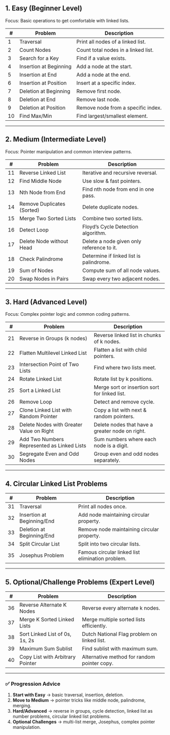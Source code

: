 ## **1. Easy (Beginner Level)**

Focus: Basic operations to get comfortable with linked lists.

| #   | Problem                | Description                         |
| --- | ---------------------- | ----------------------------------- |
| 1   | Traversal              | Print all nodes of a linked list.   |
| 2   | Count Nodes            | Count total nodes in a linked list. |
| 3   | Search for a Key       | Find if a value exists.             |
| 4   | Insertion at Beginning | Add a node at the start.            |
| 5   | Insertion at End       | Add a node at the end.              |
| 6   | Insertion at Position  | Insert at a specific index.         |
| 7   | Deletion at Beginning  | Remove first node.                  |
| 8   | Deletion at End        | Remove last node.                   |
| 9   | Deletion at Position   | Remove node from a specific index.  |
| 10  | Find Max/Min           | Find largest/smallest element.      |

---

## **2. Medium (Intermediate Level)**

Focus: Pointer manipulation and common interview patterns.

| #   | Problem                    | Description                               |
| --- | -------------------------- | ----------------------------------------- |
| 11  | Reverse Linked List        | Iterative and recursive reversal.         |
| 12  | Find Middle Node           | Use slow & fast pointers.                 |
| 13  | Nth Node from End          | Find nth node from end in one pass.       |
| 14  | Remove Duplicates (Sorted) | Delete duplicate nodes.                   |
| 15  | Merge Two Sorted Lists     | Combine two sorted lists.                 |
| 16  | Detect Loop                | Floyd’s Cycle Detection algorithm.        |
| 17  | Delete Node without Head   | Delete a node given only reference to it. |
| 18  | Check Palindrome           | Determine if linked list is palindrome.   |
| 19  | Sum of Nodes               | Compute sum of all node values.           |
| 20  | Swap Nodes in Pairs        | Swap every two adjacent nodes.            |

---

## **3. Hard (Advanced Level)**

Focus: Complex pointer logic and common coding patterns.

| #   | Problem                                     | Description                                     |
| --- | ------------------------------------------- | ----------------------------------------------- |
| 21  | Reverse in Groups (k nodes)                 | Reverse linked list in chunks of k nodes.       |
| 22  | Flatten Multilevel Linked List              | Flatten a list with child pointers.             |
| 23  | Intersection Point of Two Lists             | Find where two lists meet.                      |
| 24  | Rotate Linked List                          | Rotate list by k positions.                     |
| 25  | Sort a Linked List                          | Merge sort or insertion sort for linked list.   |
| 26  | Remove Loop                                 | Detect and remove cycle.                        |
| 27  | Clone Linked List with Random Pointer       | Copy a list with next & random pointers.        |
| 28  | Delete Nodes with Greater Value on Right    | Delete nodes that have a greater node on right. |
| 29  | Add Two Numbers Represented as Linked Lists | Sum numbers where each node is a digit.         |
| 30  | Segregate Even and Odd Nodes                | Group even and odd nodes separately.            |

---

## **4. Circular Linked List Problems**

| #   | Problem                    | Description                                      |
| --- | -------------------------- | ------------------------------------------------ |
| 31  | Traversal                  | Print all nodes once.                            |
| 32  | Insertion at Beginning/End | Add node maintaining circular property.          |
| 33  | Deletion at Beginning/End  | Remove node maintaining circular property.       |
| 34  | Split Circular List        | Split into two circular lists.                   |
| 35  | Josephus Problem           | Famous circular linked list elimination problem. |

---

## **5. Optional/Challenge Problems (Expert Level)**

| #   | Problem                          | Description                                 |
| --- | -------------------------------- | ------------------------------------------- |
| 36  | Reverse Alternate K Nodes        | Reverse every alternate k nodes.            |
| 37  | Merge K Sorted Linked Lists      | Merge multiple sorted lists efficiently.    |
| 38  | Sort Linked List of 0s, 1s, 2s   | Dutch National Flag problem on linked list. |
| 39  | Maximum Sum Sublist              | Find sublist with maximum sum.              |
| 40  | Copy List with Arbitrary Pointer | Alternative method for random pointer copy. |

---

### ✅ **Progression Advice**

1. **Start with Easy** → basic traversal, insertion, deletion.
2. **Move to Medium** → pointer tricks like middle node, palindrome, merging.
3. **Hard/Advanced** → reverse in groups, cycle detection, linked list as number problems, circular linked list problems.
4. **Optional Challenges** → multi-list merge, Josephus, complex pointer manipulation.
